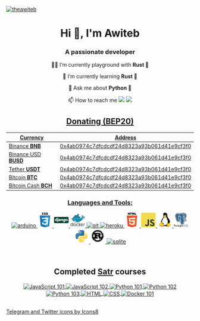<a href="https://github.com/TheAwiteb">
  <p align="left"> <img src="https://komarev.com/ghpvc/?username=theawiteb&label=Profile%20views&color=blueviolet&style=flat" alt="theawiteb" /> </p>
</a>

<h1 align="center">Hi 👋, I'm Awiteb</h1>
<h3 align="center">A passionate developer</h3>

<div align="center">

<p>👨‍💻 I’m currently playground with <b>Rust 🦀</b></p>
<p>🌱 I’m currently learning <b>Rust 🦀 </b></p>
<p>💬 Ask me about <b>Python 🐍 </b></p>
<p>📫 How to reach me </a><a href="https://t.me/TheAwiteb"><img src="https://img.icons8.com/nolan/30/telegram-app.png"/></a> <a href="https://twitter.com/Awiteb"><img src="https://img.icons8.com/nolan/30/twitter.png"/></p>

<h2 id="donating-bep20">Donating (BEP20)</h2>
<table>
   <thead>
      <tr>
         <th>Currency</th>
         <th>Address</th>
      </tr>
   </thead>
   <tbody>
      <tr>
         <td>Binance <strong>BNB</strong></td>
         <td>0x4ab0974c7dfcdcdf24d8323a93b061d41e9cf3f0</td>
      </tr>
      <tr>
         <td>Binance USD <strong>BUSD</strong></td>
         <td>0x4ab0974c7dfcdcdf24d8323a93b061d41e9cf3f0</td>
      </tr>
      <tr>
         <td>Tether <strong>USDT</strong></td>
         <td>0x4ab0974c7dfcdcdf24d8323a93b061d41e9cf3f0</td>
      </tr>
      <tr>
         <td>Bitcoin <strong>BTC</strong></td>
         <td>0x4ab0974c7dfcdcdf24d8323a93b061d41e9cf3f0</td>
      </tr>
      <tr>
         <td>Bitcoin Cash <strong>BCH</strong></td>
         <td>0x4ab0974c7dfcdcdf24d8323a93b061d41e9cf3f0</td>
      </tr>
   </tbody>
</table>

<h3>Languages and Tools:</h3>
<p align="center"> <a href="https://www.arduino.cc/" target="_blank"> <img src="https://cdn.worldvectorlogo.com/logos/arduino-1.svg" alt="arduino" width="40" height="40"/> </a> <a href="https://www.w3schools.com/css/" target="_blank"> <img src="https://raw.githubusercontent.com/devicons/devicon/master/icons/css3/css3-original-wordmark.svg" alt="css3" width="40" height="40"/> </a> <a href="https://www.djangoproject.com/" target="_blank"> <img src="https://raw.githubusercontent.com/devicons/devicon/master/icons/django/django-original.svg" alt="django" width="40" height="40"/> </a> <a href="https://www.docker.com/" target="_blank"> <img src="https://raw.githubusercontent.com/devicons/devicon/master/icons/docker/docker-original-wordmark.svg" alt="docker" width="40" height="40"/> </a> <a href="https://git-scm.com/" target="_blank"> <img src="https://www.vectorlogo.zone/logos/git-scm/git-scm-icon.svg" alt="git" width="40" height="40"/> </a> <a href="https://heroku.com" target="_blank"> <img src="https://www.vectorlogo.zone/logos/heroku/heroku-icon.svg" alt="heroku" width="40" height="40"/> </a> <a href="https://www.w3.org/html/" target="_blank"> <img src="https://raw.githubusercontent.com/devicons/devicon/master/icons/html5/html5-original-wordmark.svg" alt="html5" width="40" height="40"/> </a> <a href="https://developer.mozilla.org/en-US/docs/Web/JavaScript" target="_blank"> <img src="https://raw.githubusercontent.com/devicons/devicon/master/icons/javascript/javascript-original.svg" alt="javascript" width="40" height="40"/> </a> <a href="https://www.linux.org/" target="_blank"> <img src="https://raw.githubusercontent.com/devicons/devicon/master/icons/linux/linux-original.svg" alt="linux" width="40" height="40"/> </a> <a href="https://www.postgresql.org" target="_blank"> <img src="https://raw.githubusercontent.com/devicons/devicon/master/icons/postgresql/postgresql-original-wordmark.svg" alt="postgresql" width="40" height="40"/> </a> <a href="https://www.python.org" target="_blank"> <img src="https://raw.githubusercontent.com/devicons/devicon/master/icons/python/python-original.svg" alt="python" width="40" height="40"/> </a> <a href="https://www.rust-lang.org" target="_blank"> <img src="https://raw.githubusercontent.com/devicons/devicon/master/icons/rust/rust-plain.svg" alt="rust" width="40" height="40"/> </a> <a href="https://www.sqlite.org/" target="_blank"> <img src="https://www.vectorlogo.zone/logos/sqlite/sqlite-icon.svg" alt="sqlite" width="40" height="40"/> </a> </p>
</div>
<br>

<h2 align='center'>Completed <a href='https://Satr.codes'>Satr</a> courses</h2>

<div align='center'><a target='_blank' href='https://satr.codes/courses/MxhtosVATL/view'>
    <img align='center' alt='JavaScript 101' src='https://assets.safcsp.cloud/badges/badges-44.png' width='90.0' height='90.0'/>
</a>    

<a target='_blank' href='https://satr.codes/courses/lnCDammOOq/view'>
    <img align='center' alt='JavaScript 102' src='https://assets.safcsp.cloud/badges/badges-44.png' width='90.0' height='90.0'/>
</a>    

<a target='_blank' href='https://satr.codes/courses/rRUQyVDkwQ/view'>
    <img align='center' alt='Python 101' src='https://assets.safcsp.cloud/badges/badges-45.png' width='90.0' height='90.0'/>
</a>    

<a target='_blank' href='https://satr.codes/courses/VIvMvhyCiV/view'>
    <img align='center' alt='Python 102' src='https://assets.safcsp.cloud/badges/badges-45.png' width='90.0' height='90.0'/>
</a>    

<a target='_blank' href='https://satr.codes/courses/MvNhowmHeB/view'>
    <img align='center' alt='Python 103' src='https://assets.safcsp.cloud/badges/badges-45.png' width='90.0' height='90.0'/>
</a>    

<a target='_blank' href='https://satr.codes/courses/CATspNvVjT/view'>
    <img align='center' alt='HTML' src='https://assets.safcsp.cloud/badges/badges-54.png' width='90.0' height='90.0'/>
</a>    

<a target='_blank' href='https://satr.codes/courses/hNUwyBUKmF/view'>
    <img align='center' alt='CSS' src='https://assets.safcsp.cloud/badges/badges-53.png' width='90.0' height='90.0'/>
</a>    

<a target='_blank' href='https://satr.codes/courses/FdteTVpysF/view'>
    <img align='center' alt='Docker 101' src='https://assets.safcsp.cloud/badges/badges-60.png' width='90.0' height='90.0'/>
</a>    
</div>

<br> <a href="https://icons8.com/">Telegram and Twitter icons by Icons8</a> <br>
